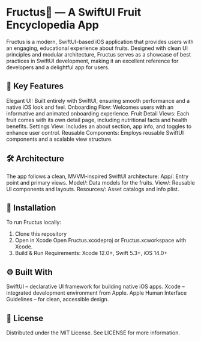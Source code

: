 # Fructus🍎 — A SwiftUI Fruit Encyclopedia App

Fructus is a modern, SwiftUI-based iOS application that provides users with an engaging, educational experience about fruits. Designed with clean UI principles and modular architecture, Fructus serves as a showcase of best practices in SwiftUI development, making it an excellent reference for developers and a delightful app for users.

## 📌 Key Features
Elegant UI: Built entirely with SwiftUI, ensuring smooth performance and a native iOS look and feel.
Onboarding Flow: Welcomes users with an informative and animated onboarding experience.
Fruit Detail Views: Each fruit comes with its own detail page, including nutritional facts and health benefits.
Settings View: Includes an about section, app info, and toggles to enhance user control.
Reusable Components: Employs reusable SwiftUI components and a scalable view structure.

## 🛠️ Architecture
The app follows a clean, MVVM-inspired SwiftUI architecture:
App/: Entry point and primary views.
Model/: Data models for the fruits.
View/: Reusable UI components and layouts.
Resources/: Asset catalogs and info plist.

## 📲 Installation
To run Fructus locally:
1. Clone this repository
2. Open in Xcode
    Open Fructus.xcodeproj or Fructus.xcworkspace with Xcode.
3. Build & Run
    Requirements: Xcode 12.0+, Swift 5.3+, iOS 14.0+

## ⚙️ Built With
SwiftUI – declarative UI framework for building native iOS apps.
Xcode – integrated development environment from Apple.
Apple Human Interface Guidelines – for clean, accessible design.

## 📜 License
Distributed under the MIT License. See LICENSE for more information.
